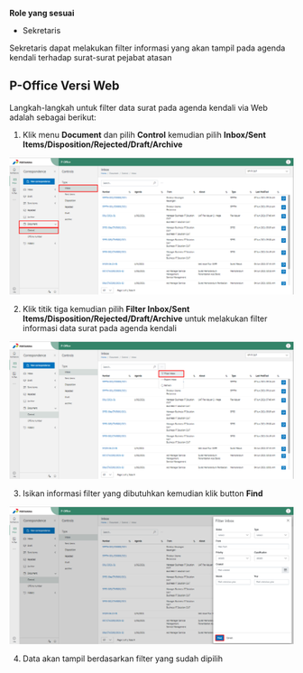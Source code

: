 **Role yang sesuai**

- Sekretaris

Sekretaris dapat melakukan filter informasi yang akan tampil pada agenda kendali terhadap surat-surat pejabat atasan

## **P-Office Versi Web**

Langkah-langkah untuk filter data surat pada agenda kendali via Web adalah sebagai berikut:

1. Klik menu **Document** dan pilih **Control** kemudian pilih **Inbox/Sent Items/Disposition/Rejected/Draft/Archive**

![gambar](DocumentControl/DC_Web/02MM16.png)

2. Klik titik tiga kemudian pilih **Filter Inbox/Sent Items/Disposition/Rejected/Draft/Archive** untuk melakukan filter informasi data surat pada agenda kendali

![gambar](DocumentControl/DC_Web/02MM17.png)

3. Isikan informasi filter yang dibutuhkan kemudian klik button  **Find**

![gambar](DocumentControl/DC_Web/02MM18.png)

4. Data akan tampil berdasarkan filter yang sudah dipilih
 
